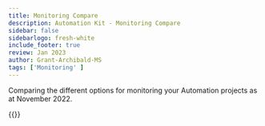 ```yaml
---
title: Monitoring Compare
description: Automation Kit - Monitoring Compare
sidebar: false
sidebarlogo: fresh-white
include_footer: true
review: Jan 2023
author: Grant-Archibald-MS
tags: ['Monitoring' ]
---
```


Comparing the different options for monitoring your Automation projects as at November 2022.

{{<questions name="/content/en-us/monitoring.json" showNavigationButtons=false >}}
